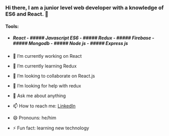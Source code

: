 ### Hi there, I am a junior level web developer with a knowledge of ES6 and React. 👋
#### Tools:
- ##### React   - ##### Javascript ES6   - ##### Redux   - ##### Firebase   - ##### Mongodb   - ##### Node js   - ##### Express js


- 🔭 I’m currently working on React
- 🌱 I’m currently learning Redux
- 👯 I’m looking to collaborate on React.js
- 🤔 I’m looking for help with redux
- 💬 Ask me about anything
- 📫 How to reach me: [LinkedIn](https://www.linkedin.com/in/rakibur74/)
- 😄 Pronouns: he/him
- ⚡ Fun fact: learning new technology

